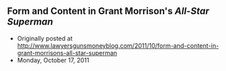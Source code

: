 ## Form and Content in Grant Morrison's <em>All-Star Superman</em>

 * Originally posted at http://www.lawyersgunsmoneyblog.com/2011/10/form-and-content-in-grant-morrisons-all-star-superman
 * Monday, October 17, 2011

 
